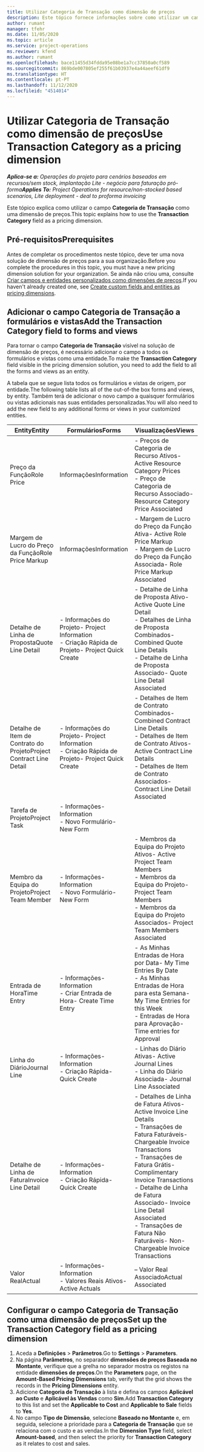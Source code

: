 ```yaml
---
title: Utilizar Categoria de Transação como dimensão de preços
description: Este tópico fornece informações sobre como utilizar um campo de Categoria de Transação como uma dimensão de preços.
author: rumant
manager: tfehr
ms.date: 11/05/2020
ms.topic: article
ms.service: project-operations
ms.reviewer: kfend
ms.author: rumant
ms.openlocfilehash: bace11455d34fdda95e08be1a7cc37850a0cf589
ms.sourcegitcommit: 869bde007805ef255f61b03937e4a44aeef61df9
ms.translationtype: HT
ms.contentlocale: pt-PT
ms.lasthandoff: 11/12/2020
ms.locfileid: "4514014"
---
```

# <a name="use-transaction-category-as-a-pricing-dimension"></a><span data-ttu-id="bba4a-103">Utilizar Categoria de Transação como dimensão de preços</span><span class="sxs-lookup"><span data-stu-id="bba4a-103">Use Transaction Category as a pricing dimension</span></span>


<span data-ttu-id="bba4a-104">_**Aplica-se a:** Operações do projeto para cenários baseados em recursos/sem stock, implantação Lite - negócio para faturação pró-forma_</span><span class="sxs-lookup"><span data-stu-id="bba4a-104">_**Applies To:** Project Operations for resource/non-stocked based scenarios, Lite deployment - deal to proforma invoicing_</span></span>


<span data-ttu-id="bba4a-105">Este tópico explica como utilizar o campo **Categoria de Transação** como uma dimensão de preços.</span><span class="sxs-lookup"><span data-stu-id="bba4a-105">This topic explains how to use the **Transaction Category** field as a pricing dimension.</span></span> 

## <a name="prerequisites"></a><span data-ttu-id="bba4a-106">Pré-requisitos</span><span class="sxs-lookup"><span data-stu-id="bba4a-106">Prerequisites</span></span>
<span data-ttu-id="bba4a-107">Antes de completar os procedimentos neste tópico, deve ter uma nova solução de dimensão de preços para a sua organização.</span><span class="sxs-lookup"><span data-stu-id="bba4a-107">Before you complete the procedures in this topic, you must have a new pricing dimension solution for your organization.</span></span> <span data-ttu-id="bba4a-108">Se ainda não criou uma, consulte [Criar campos e entidades personalizados como dimensões de preços](create-custom-fields-entities-pricing-dimensions.md).</span><span class="sxs-lookup"><span data-stu-id="bba4a-108">If you haven't already created one, see [Create custom fields and entities as pricing dimensions](create-custom-fields-entities-pricing-dimensions.md).</span></span>

## <a name="add-the-transaction-category-field-to-forms-and-views"></a><span data-ttu-id="bba4a-109">Adicionar o campo Categoria de Transação a formulários e vistas</span><span class="sxs-lookup"><span data-stu-id="bba4a-109">Add the Transaction Category field to forms and views</span></span>
<span data-ttu-id="bba4a-110">Para tornar o campo **Categoria de Transação** visível na solução de dimensão de preços, é necessário adicionar o campo a todos os formulários e vistas como uma entidade.</span><span class="sxs-lookup"><span data-stu-id="bba4a-110">To make the **Transaction Category** field visible in the pricing dimension solution, you need to add the field to all the forms and views as an entity.</span></span>

<span data-ttu-id="bba4a-111">A tabela que se segue lista todos os formulários e vistas de origem, por entidade.</span><span class="sxs-lookup"><span data-stu-id="bba4a-111">The following table lists all of the out-of-the box forms and views, by entity.</span></span> <span data-ttu-id="bba4a-112">Também terá de adicionar o novo campo a quaisquer formulários ou vistas adicionais nas suas entidades personalizadas.</span><span class="sxs-lookup"><span data-stu-id="bba4a-112">You will also need to add the new field to any additional forms or views in your customized entities.</span></span>

|  <span data-ttu-id="bba4a-113">Entity</span><span class="sxs-lookup"><span data-stu-id="bba4a-113">Entity</span></span>        | <span data-ttu-id="bba4a-114">Formulários</span><span class="sxs-lookup"><span data-stu-id="bba4a-114">Forms</span></span>     |<span data-ttu-id="bba4a-115">Visualizações</span><span class="sxs-lookup"><span data-stu-id="bba4a-115">Views</span></span>        |
| ------------------------------|---------------------------------|----------------------------------|
|  <span data-ttu-id="bba4a-116">Preço da Função</span><span class="sxs-lookup"><span data-stu-id="bba4a-116">Role Price</span></span>| <span data-ttu-id="bba4a-117">Informações</span><span class="sxs-lookup"><span data-stu-id="bba4a-117">Information</span></span> |<span data-ttu-id="bba4a-118">- Preços de Categoria de Recurso Ativos</span><span class="sxs-lookup"><span data-stu-id="bba4a-118">- Active Resource Category Prices</span></span><br> <span data-ttu-id="bba4a-119">- Preço de Categoria de Recurso Associado</span><span class="sxs-lookup"><span data-stu-id="bba4a-119">- Resource Category Price Associated</span></span> |
|  <span data-ttu-id="bba4a-120">Margem de Lucro do Preço da Função</span><span class="sxs-lookup"><span data-stu-id="bba4a-120">Role Price Markup</span></span>| <span data-ttu-id="bba4a-121">Informações</span><span class="sxs-lookup"><span data-stu-id="bba4a-121">Information</span></span>|<span data-ttu-id="bba4a-122">- Margem de Lucro do Preço da Função Ativa</span><span class="sxs-lookup"><span data-stu-id="bba4a-122">- Active Role Price Markup</span></span><br><span data-ttu-id="bba4a-123">- Margem de Lucro do Preço da Função Associada</span><span class="sxs-lookup"><span data-stu-id="bba4a-123">- Role Price Markup Associated</span></span> |
|  <span data-ttu-id="bba4a-124">Detalhe de Linha de Proposta</span><span class="sxs-lookup"><span data-stu-id="bba4a-124">Quote Line Detail</span></span>|<span data-ttu-id="bba4a-125">- Informações do Projeto</span><span class="sxs-lookup"><span data-stu-id="bba4a-125">- Project Information</span></span><br><span data-ttu-id="bba4a-126">- Criação Rápida de Projeto</span><span class="sxs-lookup"><span data-stu-id="bba4a-126">- Project Quick Create</span></span>| <span data-ttu-id="bba4a-127">- Detalhe de Linha de Proposta Ativo</span><span class="sxs-lookup"><span data-stu-id="bba4a-127">- Active Quote Line Detail</span></span><br><span data-ttu-id="bba4a-128">- Detalhes de Linha de Proposta Combinados</span><span class="sxs-lookup"><span data-stu-id="bba4a-128">- Combined Quote Line Details</span></span><br><span data-ttu-id="bba4a-129">- Detalhe de Linha de Proposta Associado</span><span class="sxs-lookup"><span data-stu-id="bba4a-129">- Quote Line Detail Associated</span></span> |
|  <span data-ttu-id="bba4a-130">Detalhe de Item de Contrato do Projeto</span><span class="sxs-lookup"><span data-stu-id="bba4a-130">Project Contract Line Detail</span></span>|<span data-ttu-id="bba4a-131">- Informações do Projeto</span><span class="sxs-lookup"><span data-stu-id="bba4a-131">- Project Information</span></span><br><span data-ttu-id="bba4a-132">- Criação Rápida de Projeto</span><span class="sxs-lookup"><span data-stu-id="bba4a-132">- Project Quick Create</span></span>|<span data-ttu-id="bba4a-133">- Detalhes de Item de Contrato Combinados</span><span class="sxs-lookup"><span data-stu-id="bba4a-133">- Combined Contract Line Details</span></span><br><span data-ttu-id="bba4a-134">- Detalhes de Item de Contrato Ativos</span><span class="sxs-lookup"><span data-stu-id="bba4a-134">- Active Contract Line Details</span></span><br><span data-ttu-id="bba4a-135">- Detalhes de Item de Contrato Associados</span><span class="sxs-lookup"><span data-stu-id="bba4a-135">- Contract Line Detail Associated</span></span> |
|  <span data-ttu-id="bba4a-136">Tarefa de Projeto</span><span class="sxs-lookup"><span data-stu-id="bba4a-136">Project Task</span></span>|<span data-ttu-id="bba4a-137">- Informações</span><span class="sxs-lookup"><span data-stu-id="bba4a-137">- Information</span></span><br><span data-ttu-id="bba4a-138">- Novo Formulário</span><span class="sxs-lookup"><span data-stu-id="bba4a-138">- New Form</span></span>| &nbsp; |
|  <span data-ttu-id="bba4a-139">Membro da Equipa do Projeto</span><span class="sxs-lookup"><span data-stu-id="bba4a-139">Project Team Member</span></span>|<span data-ttu-id="bba4a-140">- Informações</span><span class="sxs-lookup"><span data-stu-id="bba4a-140">- Information</span></span><br><span data-ttu-id="bba4a-141">- Novo Formulário</span><span class="sxs-lookup"><span data-stu-id="bba4a-141">- New Form</span></span>|<span data-ttu-id="bba4a-142">- Membros da Equipa do Projeto Ativos</span><span class="sxs-lookup"><span data-stu-id="bba4a-142">- Active Project Team Members</span></span><br><span data-ttu-id="bba4a-143">- Membros da Equipa do Projeto</span><span class="sxs-lookup"><span data-stu-id="bba4a-143">- Project Team Members</span></span><br><span data-ttu-id="bba4a-144">- Membros da Equipa do Projeto Associados</span><span class="sxs-lookup"><span data-stu-id="bba4a-144">- Project Team Members Associated</span></span> |
|  <span data-ttu-id="bba4a-145">Entrada de Hora</span><span class="sxs-lookup"><span data-stu-id="bba4a-145">Time Entry</span></span>|<span data-ttu-id="bba4a-146">- Informações</span><span class="sxs-lookup"><span data-stu-id="bba4a-146">- Information</span></span><br><span data-ttu-id="bba4a-147">- Criar Entrada de Hora</span><span class="sxs-lookup"><span data-stu-id="bba4a-147">- Create Time Entry</span></span>|<span data-ttu-id="bba4a-148">- As Minhas Entradas de Hora por Data</span><span class="sxs-lookup"><span data-stu-id="bba4a-148">- My Time Entries By Date</span></span><br><span data-ttu-id="bba4a-149">- As Minhas Entradas de Hora para esta Semana</span><span class="sxs-lookup"><span data-stu-id="bba4a-149">- My Time Entries for this Week</span></span><br><span data-ttu-id="bba4a-150">- Entradas de Hora para Aprovação</span><span class="sxs-lookup"><span data-stu-id="bba4a-150">- Time entries for Approval</span></span>|
|  <span data-ttu-id="bba4a-151">Linha do Diário</span><span class="sxs-lookup"><span data-stu-id="bba4a-151">Journal Line</span></span>|<span data-ttu-id="bba4a-152">- Informações</span><span class="sxs-lookup"><span data-stu-id="bba4a-152">- Information</span></span><br><span data-ttu-id="bba4a-153">- Criação Rápida</span><span class="sxs-lookup"><span data-stu-id="bba4a-153">- Quick Create</span></span>|<span data-ttu-id="bba4a-154">- Linhas do Diário Ativas</span><span class="sxs-lookup"><span data-stu-id="bba4a-154">- Active Journal Lines</span></span><br><span data-ttu-id="bba4a-155">- Linha do Diário Associada</span><span class="sxs-lookup"><span data-stu-id="bba4a-155">- Journal Line Associated</span></span>|
|  <span data-ttu-id="bba4a-156">Detalhe de Linha de Fatura</span><span class="sxs-lookup"><span data-stu-id="bba4a-156">Invoice Line Detail</span></span>|<span data-ttu-id="bba4a-157">- Informações</span><span class="sxs-lookup"><span data-stu-id="bba4a-157">- Information</span></span><br><span data-ttu-id="bba4a-158">- Criação Rápida</span><span class="sxs-lookup"><span data-stu-id="bba4a-158">- Quick Create</span></span>|<span data-ttu-id="bba4a-159">- Detalhes de Linha de Fatura Ativos</span><span class="sxs-lookup"><span data-stu-id="bba4a-159">- Active Invoice Line Details</span></span><br><span data-ttu-id="bba4a-160">- Transações de Fatura Faturáveis</span><span class="sxs-lookup"><span data-stu-id="bba4a-160">- Chargeable Invoice Transactions</span></span><br><span data-ttu-id="bba4a-161">- Transações de Fatura Grátis</span><span class="sxs-lookup"><span data-stu-id="bba4a-161">- Complimentary Invoice Transactions</span></span><br><span data-ttu-id="bba4a-162">- Detalhe de Linha de Fatura Associado</span><span class="sxs-lookup"><span data-stu-id="bba4a-162">- Invoice Line Detail Associated</span></span> <br><span data-ttu-id="bba4a-163">- Transações de Fatura Não Faturáveis</span><span class="sxs-lookup"><span data-stu-id="bba4a-163">- Non-Chargeable Invoice Transactions</span></span>|
|  <span data-ttu-id="bba4a-164">Valor Real</span><span class="sxs-lookup"><span data-stu-id="bba4a-164">Actual</span></span>|<span data-ttu-id="bba4a-165">- Informações</span><span class="sxs-lookup"><span data-stu-id="bba4a-165">- Information</span></span><br><span data-ttu-id="bba4a-166">- Valores Reais Ativos</span><span class="sxs-lookup"><span data-stu-id="bba4a-166">- Active Actuals</span></span>| <span data-ttu-id="bba4a-167">– Valor Real Associado</span><span class="sxs-lookup"><span data-stu-id="bba4a-167">Actual Associated</span></span> |

## <a name="set-up-the-transaction-category-field-as-a-pricing-dimension"></a><span data-ttu-id="bba4a-168">Configurar o campo Categoria de Transação como uma dimensão de preços</span><span class="sxs-lookup"><span data-stu-id="bba4a-168">Set up the Transaction Category field as a pricing dimension</span></span>

1. <span data-ttu-id="bba4a-169">Aceda a **Definições** > **Parâmetros**.</span><span class="sxs-lookup"><span data-stu-id="bba4a-169">Go to **Settings** > **Parameters**.</span></span> 
2. <span data-ttu-id="bba4a-170">Na página **Parâmetros**, no separador **dimensões de preços Baseada no Montante**, verifique que a grelha no separador mostra os registos na entidade **dimensões de preços**.</span><span class="sxs-lookup"><span data-stu-id="bba4a-170">On the **Parameters** page, on the **Amount-Based Pricing Dimensions** tab, verify that the grid shows the records in the **Pricing Dimensions** entity.</span></span>
3. <span data-ttu-id="bba4a-171">Adicione **Categoria de Transação** à lista e defina os campos **Aplicável ao Custo** e **Aplicável às Vendas** como **Sim**.</span><span class="sxs-lookup"><span data-stu-id="bba4a-171">Add **Transaction Category** to this list and set the **Applicable to Cost** and **Applicable to Sale** fields to **Yes**.</span></span>
4. <span data-ttu-id="bba4a-172">No campo **Tipo de Dimensão**, selecione **Baseado no Montante** e, em seguida, selecione a prioridade para a **Categoria de Transação** que se relaciona com o custo e as vendas.</span><span class="sxs-lookup"><span data-stu-id="bba4a-172">In the **Dimension Type** field, select **Amount-based**, and then select the priority for **Transaction Category** as it relates to cost and sales.</span></span>
